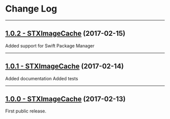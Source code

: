 # Change Log

-----

## [1.0.2 - STXImageCache](https://github.com/stxnext/STXImageCache/releases/tag/1.0.2) (2017-02-15)

Added support for Swift Package Manager

-----

## [1.0.1 - STXImageCache](https://github.com/stxnext/STXImageCache/releases/tag/1.0.1) (2017-02-14)

Added documentation
Added tests

-----

## [1.0.0 - STXImageCache](https://github.com/stxnext/STXImageCache/releases/tag/1.0.0) (2017-02-13)

First public release.
